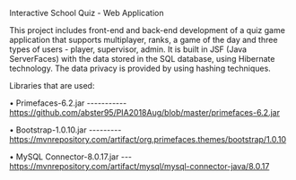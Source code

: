 Interactive School Quiz - Web Application

This project includes front-end and back-end development of a quiz game application that supports multiplayer, ranks, a game of the day and three types of users - player, supervisor, admin.
It is built in JSF (Java ServerFaces) with the data stored in the SQL database, using Hibernate technology.
The data privacy is provided by using hashing techniques.

Libraries that are used:

• Primefaces-6.2.jar ----------- https://github.com/abster95/PIA2018Aug/blob/master/primefaces-6.2.jar

• Bootstrap-1.0.10.jar --------- https://mvnrepository.com/artifact/org.primefaces.themes/bootstrap/1.0.10

• MySQL Connector-8.0.17.jar --- https://mvnrepository.com/artifact/mysql/mysql-connector-java/8.0.17
